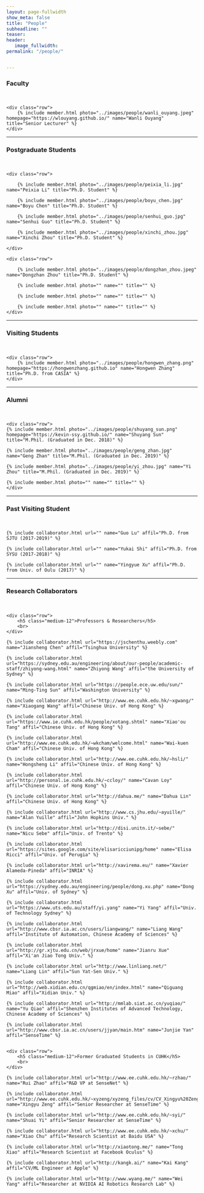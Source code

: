 ```yaml
---
layout: page-fullwidth
show_meta: false
title: "People"
subheadline: ""
teaser: 
header:
   image_fullwidth: 
permalink: "/people/"


---
```




<div class="row">
	<div class="row">
		<h3>Faculty</h3>
		<br/>
	</div>
	
	<div class="row">
		{% include member.html photo="../images/people/wanli_ouyang.jpeg" homepage="https://wlouyang.github.io/" name="Wanli Ouyang" title="Senior Lecturer" %}
	</div>


</div>

---

<div class="row">
	<div class="row">
		<h3 class="medium-12">Postgraduate Students</h3>
		<br/>
	</div>
	
	<div class="row">

		{% include member.html photo="../images/people/peixia_li.jpg" name="Peixia Li" title="Ph.D. Student" %}

		{% include member.html photo="../images/people/boyu_chen.jpg" name="Boyu Chen" title="Ph.D. Student" %}

		{% include member.html photo="../images/people/senhui_guo.jpg" name="Senhui Guo" title="Ph.D. Student" %}

		{% include member.html photo="../images/people/xinchi_zhou.jpg" name="Xinchi Zhou" title="Ph.D. Student" %}

	</div>

	<div class="row">
	
		{% include member.html photo="../images/people/dongzhan_zhou.jpeg" name="Dongzhan Zhou" title="Ph.D. Student" %}

		{% include member.html photo="" name="" title="" %}

		{% include member.html photo="" name="" title="" %}

		{% include member.html photo="" name="" title="" %}
	</div>
	
</div>

---

<div class="row">
	<div class="row">
		<h3 class="medium-12">Visiting Students</h3>
		<br/>
	</div>

	<div class="row">
		{% include member.html photo="../images/people/hongwen_zhang.png" homepage="https://hongwenzhang.github.io" name="Hongwen Zhang" title="Ph.D. from CASIA" %}
	</div>
</div>

---

<div class="row">
	<div class="row">
		<h3 class="medium-12">Alumni</h3>
		<br/>
	</div>

	<div class="row">
	{% include member.html photo="../images/people/shuyang_sun.png" homepage="https://kevin-ssy.github.io/" name="Shuyang Sun" title="M.Phil. (Graduated in Dec. 2018)" %}

	{% include member.html photo="../images/people/geng_zhan.jpg" name="Geng Zhan" title="M.Phil. (Graduated in Dec. 2019)" %}

	{% include member.html photo="../images/people/yi_zhou.jpg" name="Yi Zhou" title="M.Phil. (Graduated in Dec. 2019)" %}

	{% include member.html photo="" name="" title="" %}
    </div>	
</div>

---

<div class="row">
	<div class="row">
		<h3 class="medium-12">Past Visiting Student</h3>
		<br/>
	</div>

	{% include collaborator.html url="" name="Guo Lu" affil="Ph.D. from SJTU (2017-2019)" %}
		
	{% include collaborator.html url="" name="Yukai Shi" affil="Ph.D. from SYSU (2017-2018)" %}

	{% include collaborator.html url="" name="Yingyue Xu" affil="Ph.D. from Univ. of Oulu (2017)" %}

</div>

---

<div class="row">
	<div class="row">
		<h3 class="medium-12">Research Collaborators</h3>
		<br>
	</div>

	<div class="row">
		<h5 class="medium-12">Professors & Researchers</h5>
		<br>
	</div>

	{% include collaborator.html url="https://jschenthu.weebly.com" name="Jiansheng Chen" affil="Tsinghua University" %}

	{% include collaborator.html url="https://sydney.edu.au/engineering/about/our-people/academic-staff/zhiyong-wang.html" name="Zhiyong Wang" affil="the University of Sydney" %}

	{% include collaborator.html url="https://people.ece.uw.edu/sun/" name="Ming-Ting Sun" affil="Washington University" %}

	{% include collaborator.html url="http://www.ee.cuhk.edu.hk/~xgwang/" name="Xiaogang Wang" affil="Chinese Univ. of Hong Kong" %}

	{% include collaborator.html url="https://www.ie.cuhk.edu.hk/people/xotang.shtml" name="Xiao'ou Tang" affil="Chinese Univ. of Hong Kong" %}

	{% include collaborator.html url="http://www.ee.cuhk.edu.hk/~wkcham/welcome.html" name="Wai-kuen Cham" affil="Chinese Univ. of Hong Kong" %}

	{% include collaborator.html url="http://www.ee.cuhk.edu.hk/~hsli/" name="Hongsheng Li" affil="Chinese Univ. of Hong Kong" %}

	{% include collaborator.html url="http://personal.ie.cuhk.edu.hk/~ccloy/" name="Cavan Loy" affil="Chinese Univ. of Hong Kong" %}

	{% include collaborator.html url="http://dahua.me/" name="Dahua Lin" affil="Chinese Univ. of Hong Kong" %}	

	{% include collaborator.html url="http://www.cs.jhu.edu/~ayuille/" name="Alan Yuille" affil="John Hopkins Univ." %}

	{% include collaborator.html url="http://disi.unitn.it/~sebe/" name="Nicu Sebe" affil="Univ. of Trento" %}

	{% include collaborator.html url="https://sites.google.com/site/elisaricciunipg/home" name="Elisa Ricci" affil="Univ. of Perugia" %}

	{% include collaborator.html url="http://xavirema.eu/" name="Xavier Alameda-Pineda" affil="INRIA" %}

	{% include collaborator.html url="https://sydney.edu.au/engineering/people/dong.xu.php" name="Dong Xu" affil="Univ. of Sydney" %}

	{% include collaborator.html url="https://www.uts.edu.au/staff/yi.yang" name="Yi Yang" affil="Univ. of Technology Sydney" %}

	{% include collaborator.html url="http://www.cbsr.ia.ac.cn/users/liangwang/" name="Liang Wang" affil="Institute of Automation, Chinese Academy of Sciences" %}

	{% include collaborator.html url="http://gr.xjtu.edu.cn/web/jrxue/home" name="Jianru Xue" affil="Xi'an Jiao Tong Univ." %}

	{% include collaborator.html url="http://www.linliang.net/" name="Liang Lin" affil="Sun Yat-Sen Univ." %}

	{% include collaborator.html url="http://web.xidian.edu.cn/qgmiao/en/index.html" name="Qiguang Miao" affil="Xidian Univ." %}

	{% include collaborator.html url="http://mmlab.siat.ac.cn/yuqiao/" name="Yu Qiao" affil="Shenzhen Institutes of Advanced Technology, Chinese Academy of Sciences" %}

	{% include collaborator.html url="http://www.cbsr.ia.ac.cn/users/jjyan/main.htm" name="Junjie Yan" affil="SenseTime" %}


	<div class="row">
		<h5 class="medium-12">Former Graduated Students in CUHK</h5>
		<br>
	</div>

	{% include collaborator.html url="http://www.ee.cuhk.edu.hk/~rzhao/" name="Rui Zhao" affil="R&D VP at SenseNet" %}

	{% include collaborator.html url="http://www.ee.cuhk.edu.hk/~xyzeng/xyzeng_files/cv/CV_Xingyu%20Zeng.pdf" name="Xingyu Zeng" affil="Senior Researcher at SenseTime" %}

	{% include collaborator.html url="http://www.ee.cuhk.edu.hk/~syi/" name="Shuai Yi" affil="Senior Researcher at SenseTime" %}

	{% include collaborator.html url="http://www.ee.cuhk.edu.hk/~xchu/" name="Xiao Chu" affil="Research Scientist at Baidu USA" %}

	{% include collaborator.html url="http://xiaotong.me/" name="Tong Xiao" affil="Research Scientist at Facebook Oculus" %}

	{% include collaborator.html url="http://kangk.ai/" name="Kai Kang" affil="CV/ML Engineer at Apple" %}

	{% include collaborator.html url="http://www.wyang.me/" name="Wei Yang" affil="Researcher at NVIDIA AI Robotics Research Lab" %}
</div>


